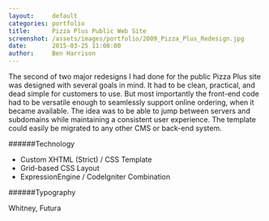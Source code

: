 ```yaml
---
layout:     default
categories: portfolio
title:      Pizza Plus Public Web Site
screenshot: /assets/images/portfolio/2009_Pizza_Plus_Redesign.jpg
date:       2015-03-25 11:00:00
author:     Ben Harrison
---
```


The second of two major redesigns I had done for the public Pizza Plus site was designed
with several goals in mind. It had to be clean, practical, and dead simple for customers to use.
But most importantly the front-end code had to be versatile enough to seamlessly support online ordering,
when it became available. The idea was to be able to jump between servers and subdomains while
maintaining a consistent user experience. The template could easily be migrated to any other CMS or back-end system.

######Technology

* Custom XHTML (Strict) / CSS Template
* Grid-based CSS Layout
* ExpressionEngine / CodeIgniter Combination

######Typography

Whitney, Futura
